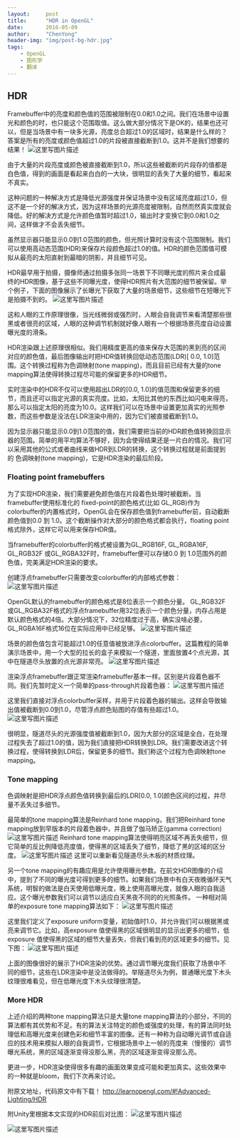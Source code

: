 ```yaml
---
layout:     post
title:      "HDR in OpenGL"
date:       2016-05-09
author:     "ChenYong"
header-img: "img/post-bg-hdr.jpg"
tags:
    - OpenGL
    - 图形学
    - 翻译
---
```


## HDR
Framebuffer中的亮度和颜色值的范围被限制在0.0和1.0之间。我们在场景中设置光和颜色的时，也只能这个范围取值。这么做大部分情况下是OK的，结果也还可以，但是当场景中有一块多光源，亮度总合超过1.0的区域时，结果是什么样的？答案是所有的亮度或颜色值超过1.0的片段被直接截断到1.0。这并不是我们想要的结果！
![这里写图片描述](http://img.blog.csdn.net/20160509142350679)

由于大量的片段亮度或颜色被直接截断到1.0，所以这些被截断的片段存的值都是白色值，得到的画面是看起来白白的一大块，很明显的丢失了大量的细节，看起来不真实。

这种问题的一种解决方式是降低光源强度并保证场景中没有区域亮度超过1.0，但这不是一个好的解决方式，因为这样场景的光源亮度被限制，自然而然真实度就会降低。好的解决方式是允许颜色值暂时超过1.0，输出时才变换它到0.0和1.0之间，这样做才不会丢失细节。

虽然显示器只能显示0.0到1.0范围的颜色，但光照计算时没有这个范围限制。我们可以使用高动态范围(HDR)来保存片段颜色超过1.0的值。HDR的颜色范围值可模拟从最亮的太阳直射到最暗的阴影，并且细节可见。

HDR最早用于拍摄，摄像师通过拍摄多张同一场景下不同曝光度的照片来合成最终的HDR图像，基于这些不同曝光度，使得HDR照片有大范围的细节被保留。举个例子，下面的图像展示了长曝光下获取了大量的场景细节，这些细节在短曝光下是拍摄不到的。
![这里写图片描述](http://img.blog.csdn.net/20160509142428570) 

这和人眼的工作原理很像，当光线微弱或强烈时，人眼会自我调节来看清楚那些很黑或者很亮的区域，人眼的这种调节机制就好像人眼有一个根据场景亮度自动设置曝光度的滑条。

HDR渲染跟上述原理很相似。我们用精度更高的值来保存大范围的黑到亮的区间对应的颜色值，最后图像输出时把HDR值转换回低动态范围(LDR)[ 0.0, 1.0]范围。这个转换过程称为色调映射(tone mapping)，而且目前已经有大量的tone mapping算法使得转换过程尽可能的保留更多的HDR细节。

实时渲染中的HDR不仅可以使用超出LDR的[0.0, 1.0]的值范围和保留更多的细节，而且还可以指定光源的真实亮度。比如，太阳比其他的东西比如闪电来得亮，那么可以指定太阳的亮度为10.0。这样我们可以在场景中设置更加真实的光照参数，而这些参数是没法在LDR渲染中用的，因为它们被直接截断到1.0。

因为显示器只能显示0.0到1.0范围的值，我们需要把当前的HDR颜色值转换回显示器的范围。简单的用平均算法不够好，因为会使得结果还是一片白的情况。我们可以采用其他的公式或者曲线来做HDR到LDR的转换，这个转换过程就是前面提到的 色调映射(tone mapping)，它是HDR渲染的最后阶段。

### Floating point framebuffers
为了实现HDR渲染，我们需要避免颜色值在片段着色处理时被截断。当framebuffer使用标准化的 fixed-point的颜色格式(比如 GL_RGB)作为colorbuffer的内置格式时，OpenGL会在保存颜色值到framebuffer前，自动截断颜色值到0.0 到 1.0。这个截断操作对大部分的颜色格式都会执行，floating point格式除外，这样它可以用来保存HDR值。

当framebuffer的colorbuffer的格式被设置为GL_RGB16F, GL_RGBA16F, GL_RGB32F 或GL_RGBA32F时，framebuffer便可以存储0.0 到 1.0范围外的颜色值，完美满足HDR渲染的要求。

创建浮点framebuffer只需要改变colorbuffer的内部格式参数： 
![这里写图片描述](http://img.blog.csdn.net/20160509142753788)

OpenGL默认的framebuffer的颜色格式是8位表示一个颜色分量。 GL_RGB32F 或GL_RGBA32F格式的浮点framebuffer用32位表示一个颜色分量，内存占用是默认颜色格式的4倍。大部分情况下，32位精度过于高，确实没啥必要，GL_RGBA16F格式16位在实际应用中已经足够。
![这里写图片描述](http://img.blog.csdn.net/20160509142817587) 

场景的颜色值包含可能超过1.0的任意值被放进浮点colorbuffer。这篇教程的简单演示场景中，用一个大型的拉长的盒子来模拟一个隧道，里面放置4个点光源，其中在隧道尽头放置的点光源非常亮。
![这里写图片描述](http://img.blog.csdn.net/20160509142842414) 

渲染浮点framebuffer跟正常渲染framebuffer基本一样。区别是片段着色器不同。我们先暂时定义一个简单的pass-through片段着色器：
![这里写图片描述](http://img.blog.csdn.net/20160509142909244) 

这里我们直接对浮点colorbuffer采样，并用于片段着色器的输出。这样会导致输出值被截断到0.0到1.0，尽管浮点颜色贴图的存值有些超过1.0。 
![这里写图片描述](http://img.blog.csdn.net/20160509142934806)

很明显，隧道尽头的光源强度值被截断到1.0，因为大部分的区域是全白，在处理过程失去了超过1.0的值，因为我们直接把HDR转换到LDR。我们需要改进这个转换过程，使得转换到LDR后，保留更多的细节。我们称这个过程为色调映射tone mapping。

### Tone mapping
色调映射是把HDR浮点颜色值转换到最后的LDR[0.0, 1.0]颜色区间的过程，并尽量不丢失过多细节。

最简单的tone mapping算法是Reinhard tone mapping，我们把Reinhard tone mapping放到早版本的片段着色器中，并且做了伽马矫正(gamma correction)
![这里写图片描述](http://img.blog.csdn.net/20160509143009025) 
Reinhard tone mapping算法使得明亮区域不再丢失细节，但它简单的反比例降低亮度值，使得黑的区域丢失了细节，降低了黑的区域的区分度。
![这里写图片描述](http://img.blog.csdn.net/20160509143032604) 
这里可以重新看见隧道尽头木板的材质纹理。

另一个tone mapping的有趣应用是允许使用曝光参数。在前文HDR图像的介绍中，提到了不同的曝光度可得到更多的细节。如果我们场景中有白天夜晚循环天气系统，明智的做法是白天使用低曝光度，晚上使用高曝光度，就像人眼的自我适应。这个曝光参数我们可以调节以适应白天黑夜不同的的光照条件。
一种相对简单的exposure tone mapping算法如下：
![这里写图片描述](http://img.blog.csdn.net/20160509143057448) 

这里我们定义了exposure uniform变量，初始值时1.0，并允许我们可以根据黑或亮来调节它。比如，高exposure 值使得黑的区域很明显的显示出更多的细节，低exposure 值使得黑的区域的细节大量丢失，但我们看到亮的区域更多的细节。见下图：
![这里写图片描述](http://img.blog.csdn.net/20160509143109793) 

上面的图像很好的展示了HDR渲染的优势。通过调节曝光度我们获取了场景中不同的细节，这些在LDR渲染中是没法做得的。举隧道尽头为例，普通曝光度下木头纹理很难看见，但在低曝光度下木头纹理很清楚。

### More HDR
上述介绍的两种tone mapping算法只是大量tone mapping算法的小部分，不同的算法都有其优势和不足。有的算法关注特定的颜色或强度的处理，有的算法同时处理低和高曝光度来创建色彩和细节丰富的图像。还有一种称为自动曝光调节或自适应的技术用来模拟人眼的自我调节，它根据场景中上一帧的亮度来（慢慢的）调节曝光系统，黑的区域逐渐变得没那么黑，亮的区域逐渐变得没那么亮。

更进一步，HDR渲染使得很多有趣的画面效果变成可能和更加真实。这些效果中的一种就是bloom，我们下次再来讨论。
 

附原文地址，代码原文中有下载！
http://learnopengl.com/#!Advanced-Lighting/HDR

附Unity里根据本文实现的HDR前后对比图：
![这里写图片描述](http://img.blog.csdn.net/20160509143155198) 

![这里写图片描述](http://img.blog.csdn.net/20160509143212104) 



